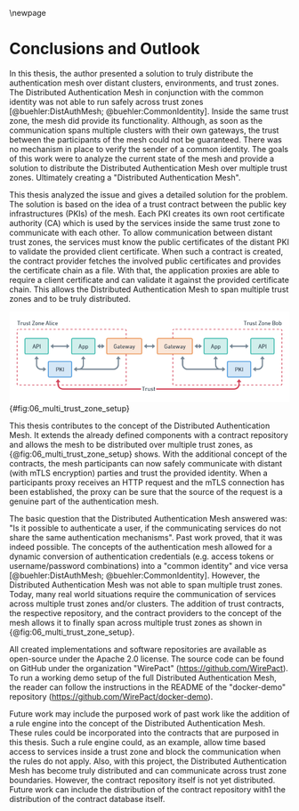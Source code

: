 \newpage

# Conclusions and Outlook

In this thesis, the author presented a solution to truly distribute the authentication mesh over distant clusters, environments, and trust zones. The Distributed Authentication Mesh in conjunction with the common identity was not able to run safely across trust zones [@buehler:DistAuthMesh; @buehler:CommonIdentity]. Inside the same trust zone, the mesh did provide its functionality. Although, as soon as the communication spans multiple clusters with their own gateways, the trust between the participants of the mesh could not be guaranteed. There was no mechanism in place to verify the sender of a common identity. The goals of this work were to analyze the current state of the mesh and provide a solution to distribute the Distributed Authentication Mesh over multiple trust zones. Ultimately creating a "Distributed Authentication Mesh".

This thesis analyzed the issue and gives a detailed solution for the problem. The solution is based on the idea of a trust contract between the public key infrastructures (PKIs) of the mesh. Each PKI creates its own root certificate authority (CA) which is used by the services inside the same trust zone to communicate with each other. To allow communication between distant trust zones, the services must know the public certificates of the distant PKI to validate the provided client certificate. When such a contract is created, the contract provider fetches the involved public certificates and provides the certificate chain as a file. With that, the application proxies are able to require a client certificate and can validate it against the provided certificate chain. This allows the Distributed Authentication Mesh to span multiple trust zones and to be truly distributed.

![Multiple Trust Zones in a Distributed Authentication Mesh](images/06_multi_trust_zone_setup.png){#fig:06_multi_trust_zone_setup}

This thesis contributes to the concept of the Distributed Authentication Mesh. It extends the already defined components with a contract repository and allows the mesh to be distributed over multiple trust zones, as {@fig:06_multi_trust_zone_setup} shows. With the additional concept of the contracts, the mesh participants can now safely communicate with distant (with mTLS encryption) parties and trust the provided identity. When a participants proxy receives an HTTP request and the mTLS connection has been established, the proxy can be sure that the source of the request is a genuine part of the authentication mesh.

The basic question that the Distributed Authentication Mesh answered was: "Is it possible to authenticate a user, if the communicating services do not share the same authentication mechanisms". Past work proved, that it was indeed possible. The concepts of the authentication mesh allowed for a dynamic conversion of authentication credentials (e.g. access tokens or username/password combinations) into a "common identity" and vice versa [@buehler:DistAuthMesh; @buehler:CommonIdentity]. However, the Distributed Authentication Mesh was not able to span multiple trust zones. Today, many real world situations require the communication of services across multiple trust zones and/or clusters. The addition of trust contracts, the respective repository, and the contract providers to the concept of the mesh allows it to finally span across multiple trust zones as shown in {@fig:06_multi_trust_zone_setup}.

All created implementations and software repositories are available as open-source under the Apache 2.0 license. The source code can be found on GitHub under the organization "WirePact" (<https://github.com/WirePact>). To run a working demo setup of the full Distributed Authentication Mesh, the reader can follow the instructions in the README of the "docker-demo" repository (<https://github.com/WirePact/docker-demo>).

Future work may include the purposed work of past work like the addition of a rule engine into the concept of the Distributed Authentication Mesh. These rules could be incorporated into the contracts that are purposed in this thesis. Such a rule engine could, as an example, allow time based access to services inside a trust zone and block the communication when the rules do not apply. Also, with this project, the Distributed Authentication Mesh has become truly distributed and can communicate across trust zone boundaries. However, the contract repository itself is not yet distributed. Future work can include the distribution of the contract repository with1 the distribution of the contract database itself.
